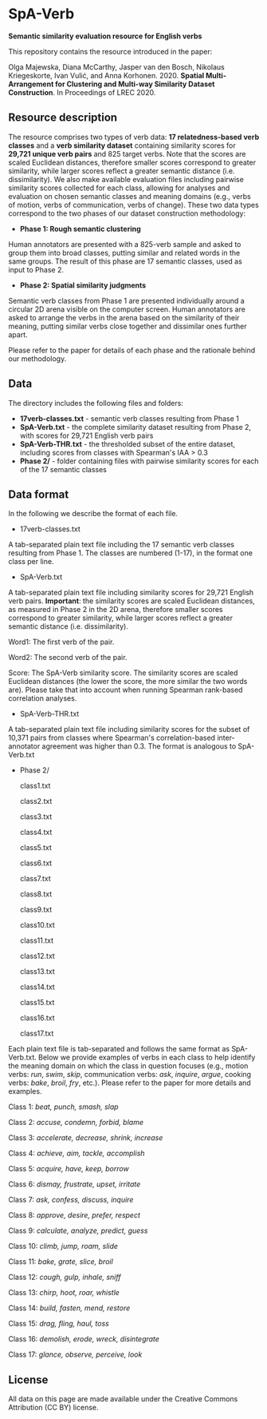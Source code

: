 # SpA-Verb
**Semantic similarity evaluation resource for English verbs**

This repository contains the resource introduced in the paper: 

Olga Majewska, Diana McCarthy, Jasper van den Bosch, Nikolaus Kriegeskorte, Ivan Vulić, and Anna Korhonen. 2020.  __Spatial Multi-Arrangement for Clustering and Multi-way Similarity Dataset Construction__. In Proceedings of LREC 2020.

## **Resource description**

The resource comprises two types of verb data: **17 relatedness-based verb classes** and a **verb similarity dataset** containing similarity scores for **29,721 unique verb pairs** and 825 target verbs. Note that the scores are scaled Euclidean distances, therefore smaller scores correspond to greater similarity, while larger scores reflect a greater semantic distance (i.e. dissimilarity). We also make available evaluation files including pairwise similarity scores collected for each class, allowing for analyses and evaluation on chosen semantic classes and meaning domains (e.g., verbs of motion, verbs of communication, verbs of change). These two data types correspond to the two phases of our dataset construction methodology:

* **Phase 1: Rough semantic clustering** 

Human annotators are presented with a 825-verb sample and asked to group them into broad classes, putting similar and related words in the same groups. The result of this phase are 17 semantic classes, used as input to Phase 2.

* **Phase 2: Spatial similarity judgments**

Semantic verb classes from Phase 1 are presented individually around a circular 2D arena visible on the computer screen. Human annotators are asked to arrange the verbs in the arena based on the similarity of their meaning, putting similar verbs close together and dissimilar ones further apart.

Please refer to the paper for details of each phase and the rationale behind our methodology.

## **Data**

The directory includes the following files and folders:

* **17verb-classes.txt** - semantic verb classes resulting from Phase 1 
* **SpA-Verb.txt**       - the complete similarity dataset resulting from Phase 2, with scores for 29,721 English verb pairs
* **SpA-Verb-THR.txt**   - the thresholded subset of the entire dataset, including scores from classes with Spearman's IAA > 0.3
* **Phase 2/**           - folder containing files with pairwise similarity scores for each of the 17 semantic classes 

## **Data format**

In the following we describe the format of each file.

* 17verb-classes.txt

A tab-separated plain text file including the 17 semantic verb classes resulting from Phase 1. The classes are numbered (1-17), in the format one class per line.

* SpA-Verb.txt

A tab-separated plain text file including similarity scores for 29,721 English verb pairs. 
**Important**: the similarity scores are scaled Euclidean distances, as measured in Phase 2 in the 2D arena, therefore smaller scores correspond to greater similarity, while larger scores reflect a greater semantic distance (i.e. dissimilarity).

  Word1: The first verb of the pair.

  Word2: The second verb of the pair.

  Score: The SpA-Verb similarity score. The similarity scores are scaled Euclidean distances (the lower the score, the more similar the two words are). Please take that into account when running Spearman rank-based correlation analyses.

* SpA-Verb-THR.txt

A tab-separated plain text file including similarity scores for the subset of 10,371 pairs from classes where Spearman's correlation-based inter-annotator agreement was higher than 0.3. The format is analogous to SpA-Verb.txt

* Phase 2/

  class1.txt
  
  class2.txt
  
  class3.txt
  
  class4.txt
  
  class5.txt
  
  class6.txt
  
  class7.txt
  
  class8.txt
  
  class9.txt
  
  class10.txt
  
  class11.txt
  
  class12.txt
  
  class13.txt
  
  class14.txt
  
  class15.txt
  
  class16.txt
  
  class17.txt

Each plain text file is tab-separated and follows the same format as SpA-Verb.txt. Below we provide examples of verbs in each class to help identify the meaning domain on which the class in question focuses (e.g., motion verbs: _run_, _swim_, _skip_, communication verbs: _ask_, _inquire_, _argue_, cooking verbs: _bake_, _broil_, _fry_, etc.). Please refer to the paper for more details and examples.

 Class 1: _beat, punch, smash, slap_
 
 Class 2: _accuse, condemn, forbid, blame_
 
 Class 3: _accelerate, decrease, shrink, increase_
 
 Class 4: _achieve, aim, tackle, accomplish_
 
 Class 5: _acquire, have, keep, borrow_
 
 Class 6: _dismay, frustrate, upset, irritate_
 
 Class 7: _ask, confess, discuss, inquire_
 
 Class 8: _approve, desire, prefer, respect_
 
 Class 9: _calculate, analyze, predict, guess_
 
 Class 10: _climb, jump, roam, slide_
 
 Class 11: _bake, grate, slice, broil_
 
 Class 12: _cough, gulp, inhale, sniff_
 
 Class 13: _chirp, hoot, roar, whistle_
 
 Class 14: _build, fasten, mend, restore_
 
 Class 15: _drag, fling, haul, toss_
 
 Class 16: _demolish, erode, wreck, disintegrate_
 
 Class 17: _glance, observe, perceive, look_
 
 ## License
 
 All data on this page are made available under the Creative Commons Attribution (CC BY) license.
